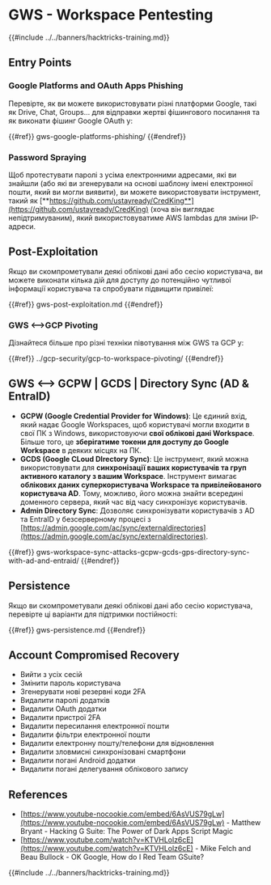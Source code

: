# GWS - Workspace Pentesting

{{#include ../../banners/hacktricks-training.md}}

## Entry Points

### Google Platforms and OAuth Apps Phishing

Перевірте, як ви можете використовувати різні платформи Google, такі як Drive, Chat, Groups... для відправки жертві фішингового посилання та як виконати фішинг Google OAuth у:

{{#ref}}
gws-google-platforms-phishing/
{{#endref}}

### Password Spraying

Щоб протестувати паролі з усіма електронними адресами, які ви знайшли (або які ви згенерували на основі шаблону імені електронної пошти, який ви могли виявити), ви можете використовувати інструмент, такий як [**https://github.com/ustayready/CredKing**](https://github.com/ustayready/CredKing) (хоча він виглядає непідтримуваним), який використовуватиме AWS lambdas для зміни IP-адреси.

## Post-Exploitation

Якщо ви скомпрометували деякі облікові дані або сесію користувача, ви можете виконати кілька дій для доступу до потенційно чутливої інформації користувача та спробувати підвищити привілеї:

{{#ref}}
gws-post-exploitation.md
{{#endref}}

### GWS <-->GCP Pivoting

Дізнайтеся більше про різні техніки півотування між GWS та GCP у:

{{#ref}}
../gcp-security/gcp-to-workspace-pivoting/
{{#endref}}

## GWS <--> GCPW | GCDS | Directory Sync (AD & EntraID)

- **GCPW (Google Credential Provider for Windows)**: Це єдиний вхід, який надає Google Workspaces, щоб користувачі могли входити в свої ПК з Windows, використовуючи **свої облікові дані Workspace**. Більше того, це **зберігатиме токени для доступу до Google Workspace** в деяких місцях на ПК.
- **GCDS (Google CLoud DIrectory Sync)**: Це інструмент, який можна використовувати для **синхронізації ваших користувачів та груп активного каталогу з вашим Workspace**. Інструмент вимагає **облікових даних суперкористувача Workspace та привілейованого користувача AD**. Тому, можливо, його можна знайти всередині доменного сервера, який час від часу синхронізує користувачів.
- **Admin Directory Sync**: Дозволяє синхронізувати користувачів з AD та EntraID у безсерверному процесі з [https://admin.google.com/ac/sync/externaldirectories](https://admin.google.com/ac/sync/externaldirectories).

{{#ref}}
gws-workspace-sync-attacks-gcpw-gcds-gps-directory-sync-with-ad-and-entraid/
{{#endref}}

## Persistence

Якщо ви скомпрометували деякі облікові дані або сесію користувача, перевірте ці варіанти для підтримки постійності:

{{#ref}}
gws-persistence.md
{{#endref}}

## Account Compromised Recovery

- Вийти з усіх сесій
- Змінити пароль користувача
- Згенерувати нові резервні коди 2FA
- Видалити паролі додатків
- Видалити OAuth додатки
- Видалити пристрої 2FA
- Видалити пересилання електронної пошти
- Видалити фільтри електронної пошти
- Видалити електронну пошту/телефони для відновлення
- Видалити зловмисні синхронізовані смартфони
- Видалити погані Android додатки
- Видалити погані делегування облікового запису

## References

- [https://www.youtube-nocookie.com/embed/6AsVUS79gLw](https://www.youtube-nocookie.com/embed/6AsVUS79gLw) - Matthew Bryant - Hacking G Suite: The Power of Dark Apps Script Magic
- [https://www.youtube.com/watch?v=KTVHLolz6cE](https://www.youtube.com/watch?v=KTVHLolz6cE) - Mike Felch and Beau Bullock - OK Google, How do I Red Team GSuite?

{{#include ../../banners/hacktricks-training.md}}
